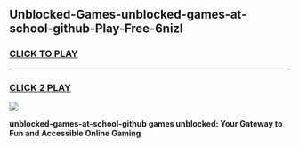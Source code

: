 
## Unblocked-Games-unblocked-games-at-school-github-Play-Free-6nizl
<h3>
<a href="https://premium76.site?title=unblocked-games-at-school-github&ref=17A">CLICK TO PLAY</a></h3>
<hr>

<h3>
<a href="https://premium76.site?title=unblocked-games-at-school-github&ref=17A">CLICK 2 PLAY</a>
  
</h3>

<a href="https://premium76.site?title=unblocked-games-at-school-github&ref=17A"><img src="https://clearcache.store/games.png"></a>


**unblocked-games-at-school-github games unblocked: Your Gateway to Fun and Accessible Online Gaming**
